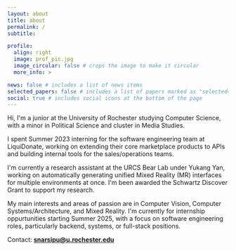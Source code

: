```yaml
---
layout: about
title: about
permalink: /
subtitle:

profile:
  align: right
  image: prof_pic.jpg
  image_circular: false # crops the image to make it circular
  more_info: >

news: false # includes a list of news items
selected_papers: false # includes a list of papers marked as "selected={true}"
social: true # includes social icons at the bottom of the page
---
```


Hi, I'm a junior at the University of Rochester studying Computer Science, with a minor in Political Science and cluster in Media Studies.

I spent Summer 2023 interning for the software engineering team at LiquiDonate, working on extending their core marketplace products to APIs and building internal tools for the sales/operations teams.

I'm currently a research assistant at the URCS Bear Lab under Yukang Yan, working on automatically generating unified Mixed Reality (MR) interfaces for multiple environments at once. I'm been awarded the Schwartz Discover Grant to support my research.

My main interests and areas of passion are in Computer Vision, Computer Systems/Architecture, and Mixed Reality. I'm currently for internship oppurtunities starting Summer 2025, with a focus on software engineering roles, particularly backend, systems, or full-stack positions.

Contact: **[snarsipu@u.rochester.edu](mailto:snarsipu@u.rochester.edu)**
